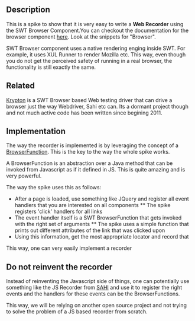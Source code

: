 ## Description

This is a spike to show that it is very easy to write a **Web Recorder** using the SWT Browser Component.You can checkout the documentation for the browser component [here](http://www.eclipse.org/swt/snippets). Look at the snippets for "Browser".

SWT Browser component uses a native rendering enging inside SWT. For example, it uses XUL Runner to render Mozilla etc. This way, even though you do not get the perceived safety of running in a real browser, the functionality is still exactly the same.

## Related

[Krypton](https://github.com/thoughtworks/krypton) is a SWT Browser based Web testing driver that can drive a browser just the way Webdriver, Sahi etc can. Its a dormant project though and not much active code has been written since begining 2011.

## Implementation

The way the recorder is implemented is by leveraging the concept of a [BrowserFunction](http://help.eclipse.org/galileo/index.jsp?topic=/org.eclipse.platform.doc.isv/reference/api/org/eclipse/swt/browser/BrowserFunction.html). This is the key to the way the whole spike works. 

A BrowserFunction is an abstraction over a Java method that can be invoked from Javascript as if it defined in JS. This is quite amazing and is very powerful. 

The way the spike uses this as follows:

* After a page is loaded, use something like JQuery and register all event handlers that you are interested on all components
** The spike registers 'click' handlers for all links
* The event handler itself is a SWT BrowserFunction that gets invoked with the right set of arguments
** The spike uses a simple function that prints out different attributes of the link that was clicked upon
* Using this information, get the most appropriate locator and record that

This way, one can very easily implement a recorder

## Do not reinvent the recorder

Instead of reinventing the Javascript side of things, one can potentially use something like the JS Recorder from [SAHI](http://sahi.co.in/w/) and use it to register the right events and the handlers for these events can be the BrowserFunctions.

This way, we will be relying on another open source project and not trying to solve the problem of a JS based recorder from scratch.
